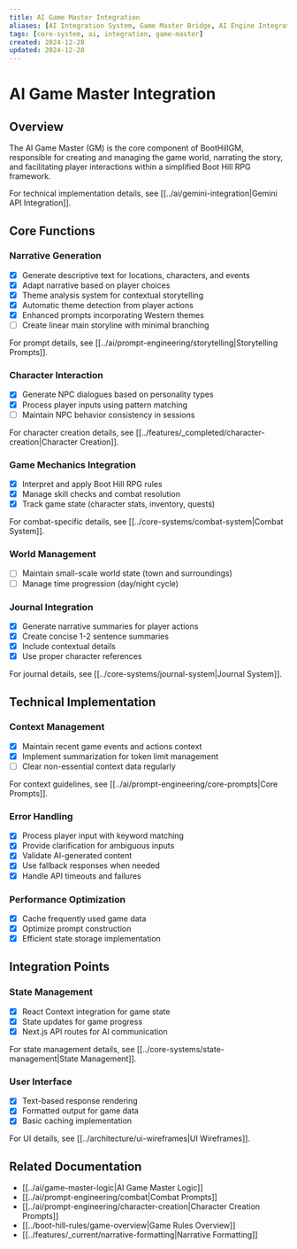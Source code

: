 ```yaml
---
title: AI Game Master Integration
aliases: [AI Integration System, Game Master Bridge, AI Engine Integration]
tags: [core-system, ai, integration, game-master]
created: 2024-12-28
updated: 2024-12-28
---
```


# AI Game Master Integration

## Overview
The AI Game Master (GM) is the core component of BootHillGM, responsible for creating and managing the game world, narrating the story, and facilitating player interactions within a simplified Boot Hill RPG framework.

For technical implementation details, see [[../ai/gemini-integration|Gemini API Integration]].

## Core Functions

### Narrative Generation
- [x] Generate descriptive text for locations, characters, and events
- [x] Adapt narrative based on player choices
- [x] Theme analysis system for contextual storytelling
- [x] Automatic theme detection from player actions
- [x] Enhanced prompts incorporating Western themes
- [ ] Create linear main storyline with minimal branching

For prompt details, see [[../ai/prompt-engineering/storytelling|Storytelling Prompts]].

### Character Interaction
- [x] Generate NPC dialogues based on personality types
- [x] Process player inputs using pattern matching
- [ ] Maintain NPC behavior consistency in sessions

For character creation details, see [[../features/_completed/character-creation|Character Creation]].

### Game Mechanics Integration
- [x] Interpret and apply Boot Hill RPG rules
- [x] Manage skill checks and combat resolution
- [x] Track game state (character stats, inventory, quests)

For combat-specific details, see [[../core-systems/combat-system|Combat System]].

### World Management
- [ ] Maintain small-scale world state (town and surroundings)
- [ ] Manage time progression (day/night cycle)

### Journal Integration
- [x] Generate narrative summaries for player actions
- [x] Create concise 1-2 sentence summaries
- [x] Include contextual details
- [x] Use proper character references

For journal details, see [[../core-systems/journal-system|Journal System]].

## Technical Implementation

### Context Management
- [x] Maintain recent game events and actions context
- [x] Implement summarization for token limit management
- [ ] Clear non-essential context data regularly

For context guidelines, see [[../ai/prompt-engineering/core-prompts|Core Prompts]].

### Error Handling
- [x] Process player input with keyword matching
- [x] Provide clarification for ambiguous inputs
- [x] Validate AI-generated content
- [x] Use fallback responses when needed
- [x] Handle API timeouts and failures

### Performance Optimization
- [x] Cache frequently used game data
- [x] Optimize prompt construction
- [x] Efficient state storage implementation

## Integration Points

### State Management
- [x] React Context integration for game state
- [x] State updates for game progress
- [x] Next.js API routes for AI communication

For state management details, see [[../core-systems/state-management|State Management]].

### User Interface
- [x] Text-based response rendering
- [x] Formatted output for game data
- [x] Basic caching implementation

For UI details, see [[../architecture/ui-wireframes|UI Wireframes]].

## Related Documentation
- [[../ai/game-master-logic|AI Game Master Logic]]
- [[../ai/prompt-engineering/combat|Combat Prompts]]
- [[../ai/prompt-engineering/character-creation|Character Creation Prompts]]
- [[../boot-hill-rules/game-overview|Game Rules Overview]]
- [[../features/_current/narrative-formatting|Narrative Formatting]]